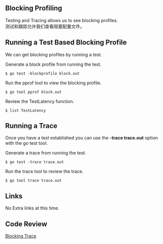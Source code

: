 ## Blocking Profiling

Testing and Tracing allows us to see blocking profiles.  
测试和跟踪允许我们查看阻塞配置文件。

## Running a Test Based Blocking Profile

We can get blocking profiles by running a test.

Generate a block profile from running the test.

	$ go test -blockprofile block.out

Run the pprof tool to view the blocking profile.

	$ go tool pprof block.out

Review the TestLatency function.

	$ list TestLatency

## Running a Trace

Once you have a test established you can use the **-trace trace.out** option with the go test tool.

Generate a trace from running the test.

	$ go test -trace trace.out

Run the trace tool to review the trace.

	$ go tool trace trace.out

## Links

No Extra links at this time.

## Code Review

[Blocking Trace](blocking_test.go)